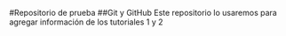 #Repositorio de prueba
##Git y GitHub
Este repositorio lo usaremos para agregar información de los tutoriales 1 y 2

